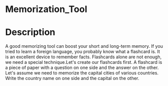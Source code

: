 # Memorization_Tool

# Description

A good memorizing tool can boost your short and long-term memory. If you tried to learn a foreign language, you probably know what a flashcard is.
It is an excellent device to remember facts. Flashcards alone are not enough, we need a special technique.Let's create our flashcards first. A flashcard
is a piece of paper with a question on one side and the answer on the other. Let's assume we need to memorize the capital cities of various countries. 
Write the country name on one side and the capital on the other.
